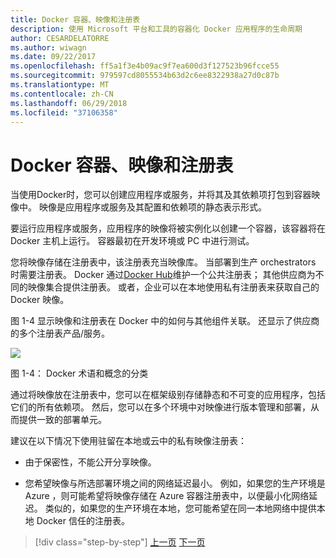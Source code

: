```yaml
---
title: Docker 容器、映像和注册表
description: 使用 Microsoft 平台和工具的容器化 Docker 应用程序的生命周期
author: CESARDELATORRE
ms.author: wiwagn
ms.date: 09/22/2017
ms.openlocfilehash: ff5a1f3e4b09ac9f7ea600d3f127523b96fcce55
ms.sourcegitcommit: 979597cd8055534b63d2c6ee8322938a27d0c87b
ms.translationtype: MT
ms.contentlocale: zh-CN
ms.lasthandoff: 06/29/2018
ms.locfileid: "37106358"
---
```

# <a name="docker-containers-images-and-registries"></a>Docker 容器、映像和注册表

当使用Docker时，您可以创建应用程序或服务，并将其及其依赖项打包到容器映像中。 映像是应用程序或服务及其配置和依赖项的静态表示形式。

要运行应用程序或服务，应用程序的映像将被实例化以创建一个容器，该容器将在 Docker 主机上运行。 容器最初在开发环境或 PC 中进行测试。

您将映像存储在注册表中，该注册表充当映像库。 当部署到生产 orchestrators 时需要注册表。 Docker 通过[Docker Hub](https://hub.docker.com/)维护一个公共注册表； 其他供应商为不同的映像集合提供注册表。 或者，企业可以在本地使用私有注册表来获取自己的 Docker 映像。

图 1-4 显示映像和注册表在 Docker 中的如何与其他组件关联。 还显示了供应商的多个注册表产品/服务。

![](./media/image4.png)

图 1-4： Docker 术语和概念的分类

通过将映像放在注册表中，您可以在框架级别存储静态和不可变的应用程序，包括它们的所有依赖项。 然后，您可以在多个环境中对映像进行版本管理和部署，从而提供一致的部署单元。

建议在以下情况下使用驻留在本地或云中的私有映像注册表：

-   由于保密性，不能公开分享映像。

-   您希望映像与所选部署环境之间的网络延迟最小。 例如，如果您的生产环境是 Azure ，则可能希望将映像存储在 Azure 容器注册表中，以便最小化网络延迟。 类似的，如果您的生产环境在本地，您可能希望在同一本地网络中提供本地 Docker 信任的注册表。



>[!div class="step-by-step"]
[上一页](docker-terminology.md)
[下一页](Docker-application-lifecycle/index.md)

